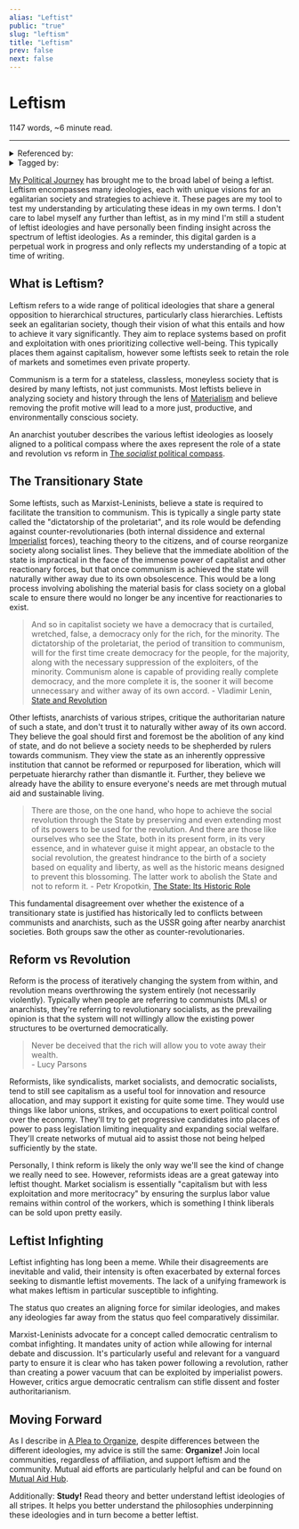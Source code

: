 ```yaml
---
alias: "Leftist"
public: "true"
slug: "leftism"
title: "Leftism"
prev: false
next: false
---
```

<script setup>
import { data } from '../../git.data.ts';
import { useData } from 'vitepress';
const pageData = useData();
</script>
<h1 class="p-name">Leftism</h1>
<p>1147 words, ~6 minute read. <span v-html="data[`site/${pageData.page.value.relativePath}`]" /></p>
<hr/>

<details><summary>Referenced by:</summary><a href="/garden/my-political-beliefs/index.md">My Political Beliefs</a><a href="/garden/my-political-journey/index.md">My Political Journey</a></details>

<details><summary>Tagged by:</summary><a href="/garden/anarchism/index.md">Anarchism</a></details>

[My Political Journey](/garden/my-political-journey/index.md) has brought me to the broad label of being a leftist. Leftism encompasses many ideologies, each with unique visions for an egalitarian society and strategies to achieve it. These pages are my tool to test my understanding by articulating these ideas in my own terms. I don't care to label myself any further than leftist, as in my mind I'm still a student of leftist ideologies and have personally been finding insight across the spectrum of leftist ideologies. As a reminder, this digital garden is a perpetual work in progress and only reflects my understanding of a topic at time of writing.

## What is Leftism?

Leftism refers to a wide range of political ideologies that share a general opposition to hierarchical structures, particularly class hierarchies. Leftists seek an egalitarian society, though their vision of what this entails and how to achieve it vary significantly. They aim to replace systems based on profit and exploitation with ones prioritizing collective well-being. This typically places them against capitalism, however some leftists seek to retain the role of markets and sometimes even private property.

Communism is a term for a stateless, classless, moneyless society that is desired by many leftists, not just communists. Most leftists believe in analyzing society and history through the lens of [Materialism](/garden/materialism/index.md) and believe removing the profit motive will lead to a more just, productive, and environmentally conscious society.

An anarchist youtuber describes the various leftist ideologies as loosely aligned to a political compass where the axes represent the role of a state and revolution vs reform in [The *socialist* political compass](https://www.youtube.com/watch?v=zICHHhalRFI).

## The Transitionary State

Some leftists, such as Marxist-Leninists, believe a state is required to facilitate the transition to communism. This is typically a single party state called the "dictatorship of the proletariat", and its role would be defending against counter-revolutionaries (both internal dissidence and external [Imperialist](/garden/imperialism/index.md) forces), teaching theory to the citizens, and of course reorganize society along socialist lines. They believe that the immediate abolition of the state is impractical in the face of the immense power of capitalist and other reactionary forces, but that once communism is achieved the state will naturally wither away due to its own obsolescence. This would be a long process involving abolishing the material basis for class society on a global scale to ensure there would no longer be any incentive for reactionaries to exist.

> And so in capitalist society we have a democracy that is curtailed, wretched, false, a democracy only for the rich, for the minority.  The dictatorship of the proletariat, the period of transition to communism, will for the first time create democracy for the people, for the majority, along with the necessary suppression of the exploiters, of the minority. Communism alone is capable of providing really complete democracy, and the more complete it is, the sooner it will become unnecessary and wither away of its own accord.
\- Vladimir Lenin, [State and Revolution](https://www.marxists.org/archive/lenin/works/1917/staterev/ch05.htm)

<span id="677131a3-6fd7-4782-94db-7cb65eb8e2fd">Other leftists, anarchists of various stripes, critique the authoritarian nature of such a state, and don't trust it to naturally wither away of its own accord. They believe the goal should first and foremost be the abolition of any kind of state, and do not believe a society needs to be shepherded by rulers towards communism. They view the state as an inherently oppressive institution that cannot be reformed or repurposed for liberation, which will perpetuate hierarchy rather than dismantle it. Further, they believe we already have the ability to ensure everyone's needs are met through mutual aid and sustainable living.</span>
> There are those, on the one hand, who hope to achieve the social revolution through the State by preserving and even extending most of its powers to be used for the revolution. And there are those like ourselves who see the State, both in its present form, in its very essence, and in whatever guise it might appear, an obstacle to the social revolution, the greatest hindrance to the birth of a society based on equality and liberty, as well as the historic means designed to prevent this blossoming. The latter work to abolish the State and not to reform it.
\- Petr Kropotkin, [The State: Its Historic Role](https://theanarchistlibrary.org/library/petr-kropotkin-the-state-its-historic-role)

This fundamental disagreement over whether the existence of a transitionary state is justified has historically led to conflicts between communists and anarchists, such as the USSR going after nearby anarchist societies. Both groups saw the other as counter-revolutionaries.

## Reform vs Revolution

Reform is the process of iteratively changing the system from within, and revolution means overthrowing the system entirely (not necessarily violently). Typically when people are referring to communists (MLs) or anarchists, they're referring to revolutionary socialists, as the prevailing opinion is that the system will not willingly allow the existing power structures to be overturned democratically.

> Never be deceived that the rich will allow you to vote away their wealth.   
> \- Lucy Parsons

Reformists, like syndicalists, market socialists, and democratic socialists, tend to still see capitalism as a useful tool for innovation and resource allocation, and may support it existing for quite some time. They would use things like labor unions, strikes, and occupations to exert political control over the economy. They'll try to get progressive candidates into places of power to pass legislation limiting inequality and expanding social welfare. They'll create networks of mutual aid to assist those not being helped sufficiently by the state.

Personally, I think reform is likely the only way we'll see the kind of change we really need to see. However, reformists ideas are a great gateway into leftist thought. Market socialism is essentially "capitalism but with less exploitation and more meritocracy" by ensuring the surplus labor value remains within control of the workers, which is something I think liberals can be sold upon pretty easily.

## Leftist Infighting

Leftist infighting has long been a meme. While their disagreements are inevitable and valid, their intensity is often exacerbated by external forces seeking to dismantle leftist movements. The lack of a unifying framework is what makes leftism in particular susceptible to infighting.

The status quo creates an aligning force for similar ideologies, and makes any ideologies far away from the status quo feel comparatively dissimilar.

Marxist-Leninists advocate for a concept called democratic centralism to combat infighting. It mandates unity of action while allowing for internal debate and discussion. It's particularly useful and relevant for a vanguard party to ensure it is clear who has taken power following a revolution, rather than creating a power vacuum that can be exploited by imperialist powers. However, critics argue democratic centralism can stifle dissent and foster authoritarianism.

## Moving Forward

As I describe in [A Plea to Organize](/garden/a-plea-to-organize/index.md), despite differences between the different ideologies, my advice is still the same: **Organize!** Join local communities, regardless of affiliation, and support leftism and the community. Mutual aid efforts are particularly helpful and can be found on [Mutual Aid Hub](https://www.mutualaidhub.org/).

Additionally: **Study!** Read theory and better understand leftist ideologies of all stripes. It helps you better understand the philosophies underpinning these ideologies and in turn become a better leftist.
